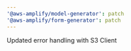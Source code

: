 ```yaml
---
'@aws-amplify/model-generator': patch
'@aws-amplify/form-generator': patch
---
```


Updated error handling with S3 Client
